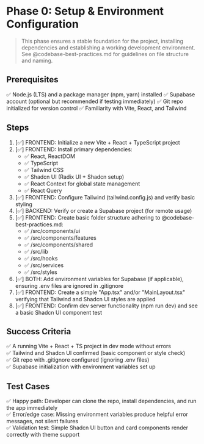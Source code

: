 # Phase 0: Setup & Environment Configuration

> This phase ensures a stable foundation for the project, installing dependencies and establishing a working development environment. See @codebase-best-practices.md for guidelines on file structure and naming.

## Prerequisites
✅ Node.js (LTS) and a package manager (npm, yarn) installed
✅ Supabase account (optional but recommended if testing immediately)
✅ Git repo initialized for version control
✅ Familiarity with Vite, React, and Tailwind

## Steps
1. [✅] FRONTEND: Initialize a new Vite + React + TypeScript project  
2. [✅] FRONTEND: Install primary dependencies:  
   - ✅ React, ReactDOM  
   - ✅ TypeScript  
   - ✅ Tailwind CSS  
   - ✅ Shadcn UI (Radix UI + Shadcn setup)  
   - ✅ React Context for global state management 
   - ✅ React Query
3. [✅] FRONTEND: Configure Tailwind (tailwind.config.js) and verify basic styling  
4. [✅] BACKEND: Verify or create a Supabase project (for remote usage)
5. [✅] FRONTEND: Create basic folder structure adhering to @codebase-best-practices.md:
   - ✅ /src/components/ui
   - ✅ /src/components/features
   - ✅ /src/components/shared
   - ✅ /src/lib
   - ✅ /src/hooks
   - ✅ /src/services
   - ✅ /src/styles
6. [✅] BOTH: Add environment variables for Supabase (if applicable), ensuring .env files are ignored in .gitignore
7. [✅] FRONTEND: Create a simple "App.tsx" and/or "MainLayout.tsx" verifying that Tailwind and Shadcn UI styles are applied  
8. [✅] FRONTEND: Confirm dev server functionality (npm run dev) and see a basic Shadcn UI component test

## Success Criteria
✅ A running Vite + React + TS project in dev mode without errors  
✅ Tailwind and Shadcn UI confirmed (basic component or style check)  
✅ Git repo with .gitignore configured (ignoring .env files)  
✅ Supabase initialization with environment variables set up

## Test Cases
✅ Happy path: Developer can clone the repo, install dependencies, and run the app immediately  
✅ Error/edge case: Missing environment variables produce helpful error messages, not silent failures  
✅ Validation test: Simple Shadcn UI button and card components render correctly with theme support 